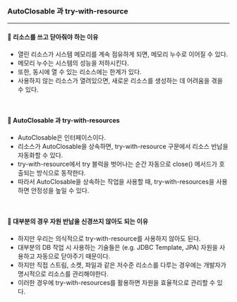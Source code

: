 ### AutoClosable 과 try-with-resource

---

#### 🔸 리소스를 쓰고 닫아줘야 하는 이유
- 열린 리소스가 시스템 메모리를 계속 점유하게 되면, 메모리 누수로 이어질 수 있다.
- 메모리 누수는 시스템의 성능을 저하시킨다.
- 또한, 동시에 열 수 있는 리소스에는 한계가 있다.
- 사용하지 않는 리소스가 열려있으면, 새로운 리소스를 생성하는 데 어려움을 겪을 수 있다.

<br>

#### 🔸 AutoClosable 과 try-with-resources
- AutoClosable은 인터페이스이다.
- 리소스가 AutoClosable을 상속하면, try-with-resource 구문에서 리소스 반납을 자동화할 수 있다.
- try-with-resource에서 try 블럭을 벗어나는 순간 자동으로 close() 메서드가 호출되는 방식으로 동작한다.
- 따라서 AutoClosable을 상속하는 작업을 사용할 때, try-with-resources을 사용하면 안정성을 높일 수 있다.

<br>

#### 🔸 대부분의 경우 자원 반납을 신경쓰지 않아도 되는 이유
- 하지만 우리는 의식적으로 try-with-resource를 사용하지 않아도 된다.
- 대부분의 DB 작업 시 사용하는 기술들은 (e.g. JDBC Template, JPA) 자원을 사용하고 자동으로 닫아주기 때문이다.
- 하지만 직접 스트림, 소켓, 파일과 같은 저수준 리소스를 다루는 경우에는 개발자가 명시적으로 리소스를 관리해야한다.
- 이러한 경우에 try-with-resources를 활용하면 자원을 효율적으로 관리할 수 있다.

